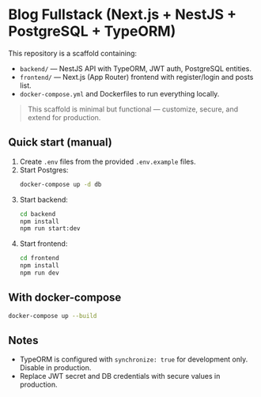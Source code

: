 # Blog Fullstack (Next.js + NestJS + PostgreSQL + TypeORM)

This repository is a scaffold containing:
- `backend/` — NestJS API with TypeORM, JWT auth, PostgreSQL entities.
- `frontend/` — Next.js (App Router) frontend with register/login and posts list.
- `docker-compose.yml` and Dockerfiles to run everything locally.

> This scaffold is minimal but functional — customize, secure, and extend for production.

## Quick start (manual)
1. Create `.env` files from the provided `.env.example` files.
2. Start Postgres:
   ```bash
   docker-compose up -d db
   ```
3. Start backend:
   ```bash
   cd backend
   npm install
   npm run start:dev
   ```
4. Start frontend:
   ```bash
   cd frontend
   npm install
   npm run dev
   ```

## With docker-compose
```bash
docker-compose up --build
```

## Notes
- TypeORM is configured with `synchronize: true` for development only. Disable in production.
- Replace JWT secret and DB credentials with secure values in production.
